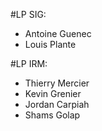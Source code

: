 #LP SIG:
- Antoine Guenec
- Louis Plante

#LP IRM:
- Thierry Mercier
- Kevin Grenier
- Jordan Carpiah
- Shams Golap
